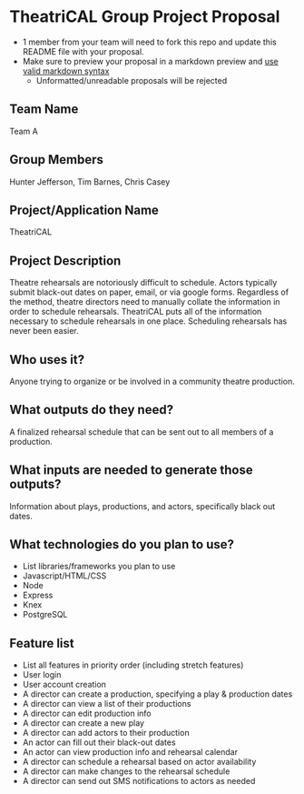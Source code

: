 # TheatriCAL Group Project Proposal

* 1 member from your team will need to fork this repo and update this README file with your proposal.
* Make sure to preview your proposal in a markdown preview and [use valid markdown syntax](https://help.github.com/articles/basic-writing-and-formatting-syntax/)
  * Unformatted/unreadable proposals will be rejected

## Team Name
Team A

## Group Members
Hunter Jefferson, Tim Barnes, Chris Casey

## Project/Application Name
TheatriCAL

## Project Description
Theatre rehearsals are notoriously difficult to schedule. Actors typically submit black-out dates on paper, email, or via google forms. Regardless of the method, theatre directors need to manually collate the information in order to schedule rehearsals. TheatriCAL puts all of the information necessary to schedule rehearsals in one place. Scheduling rehearsals has never been easier.

## Who uses it?
Anyone trying to organize or be involved in a community theatre production.

## What outputs do they need?
A finalized rehearsal schedule that can be sent out to all members of a production.

## What inputs are needed to generate those outputs?
Information about plays, productions, and actors, specifically black out dates.

## What technologies do you plan to use?
* List libraries/frameworks you plan to use
* Javascript/HTML/CSS
* Node
* Express
* Knex
* PostgreSQL

## Feature list
* List all features in priority order (including stretch features)
* User login
* User account creation
* A director can create a production, specifying a play & production dates
* A director can view a list of their productions
* A director can edit production info
* A director can create a new play
* A director can add actors to their production
* An actor can fill out their black-out dates
* An actor can view production info and rehearsal calendar
* A director can schedule a rehearsal based on actor availability
* A director can make changes to the rehearsal schedule
* A director can send out SMS notifications to actors as needed
